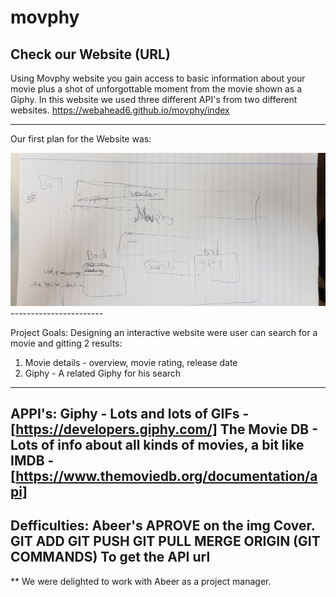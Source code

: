# movphy
Check our Website (URL)
----------------------
Using Movphy website you gain access to basic information about your movie plus a shot of unforgottable moment from the movie shown as a Giphy. In this website we used three different API's from two different websites.
https://webahead6.github.io/movphy/index

-----------------------
Our first plan for the Website was:

<img src="firstplan.jpg" alt="">
-----------------------

Project Goals:
Designing an interactive website were user can search for a movie and gitting 2 results:
1) Movie details - overview, movie rating, release date
2) Giphy - A related Giphy for his search
-----------------------
APPI's:
Giphy - Lots and lots of GIFs - [https://developers.giphy.com/]
The Movie DB - Lots of info about all kinds of movies, a bit like IMDB - [https://www.themoviedb.org/documentation/api]
-----------------------
Defficulties:
Abeer's APROVE on the img Cover.
GIT ADD GIT PUSH GIT PULL MERGE ORIGIN (GIT COMMANDS)
To get the API url
-----------------------
** We were delighted to work with Abeer as a project manager.


